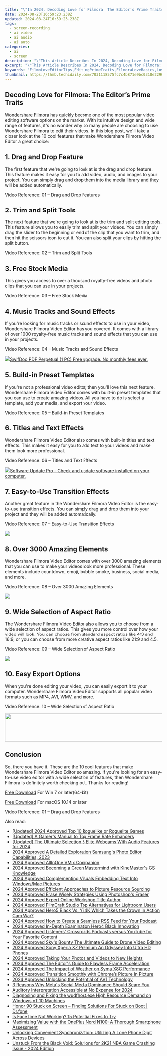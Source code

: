 ```yaml
---
title: "\"In 2024, Decoding Love for Filmora  The Editor’s Prime Traits\""
date: 2024-08-23T16:59:23.238Z
updated: 2024-08-24T16:59:23.238Z
tags: 
  - screen-recording
  - ai video
  - ai audio
  - ai auto
categories: 
  - ai
  - screen
description: "\"This Article Describes In 2024, Decoding Love for Filmora: The Editor’s Prime Traits\""
excerpt: "\"This Article Describes In 2024, Decoding Love for Filmora: The Editor’s Prime Traits\""
keywords: "FilmoLoveEditorTips,EditingPrimeTraits,FilmoraLoveBasics,LoveFilmOREditing,PrimeFilmoEditors,DecodingLoveFilmmaker,EditorLovePrimeGuide"
thumbnail: https://thmb.techidaily.com/7031118575fc7c4b871e9bc0318e22904e8a5da64ff2c87df07fed7ddfd21d40.jpg
---
```


## Decoding Love for Filmora: The Editor’s Prime Traits

[Wondershare Filmora](https://tools.techidaily.com/wondershare/filmora/download/) has quickly become one of the most popular video editing software options on the market. With its intuitive design and wide range of features, it's no wonder why so many people are choosing to use Wondershare Filmora to edit their videos. In this blog post, we'll take a closer look at the 10 cool features that make Wondershare Filmora Video Editor a great choice:

## 1\. Drag and Drop Feature

The first feature that we're going to look at is the drag and drop feature. This feature makes it easy for you to add video, audio, and images to your project. You can simply drag and drop them into the media library and they will be added automatically.

Video Reference: 01 – Drag and Drop Features

## 2\. Trim and Split Tools

The next feature that we're going to look at is the trim and split editing tools. This feature allows you to easily trim and split your videos. You can simply drag the slider to the beginning or end of the clip that you want to trim, and then hit the scissors icon to cut it. You can also split your clips by hitting the split button.

Video Reference: 02 – Trim and Split Tools

## 3\. Free Stock Media

This gives you access to over a thousand royalty-free videos and photo clips that you can use in your projects.

Video Reference: 03 – Free Stock Media

## 4\. Music Tracks and Sound Effects

If you're looking for music tracks or sound effects to use in your video, Wondershare Filmora Video Editor has you covered. It comes with a library of over 1000 royalty-free music tracks and sound effects that you can use in your projects.

Video Reference: 04 – Music Tracks and Sound Effects

<!-- affiliate ads begin -->
<a href="https://purchase.swifdoo.com/order/checkout.php?PRODS=40002162&QTY=1&AFFILIATE=108875&CART=1"><img src="https://secure.avangate.com/images/merchant/8b932759a5a04ddb34bf79e3f9072e4b/products/1_Product%20box%20white-1024x1024.png" border="0">SwifDoo PDF Perpetual (1 PC) Free upgrade. No monthly fees ever. 
</a>
<!-- affiliate ads end -->
## 5\. Build-in Preset Templates

If you're not a professional video editor, then you'll love this next feature. Wondershare Filmora Video Editor comes with built-in preset templates that you can use to create amazing videos. All you have to do is select a template, add your media, and export your video.

Video Reference: 05 – Build-in Preset Templates

## 6\. Titles and Text Effects

Wondershare Filmora Video Editor also comes with built-in titles and text effects. This makes it easy for you to add text to your videos and make them look more professional.

Video Reference: 06 – Titles and Text Effects

<!-- affiliate ads begin -->
<a href="https://order.glarysoft.com/order/checkout.php?PRODS=4691139&QTY=1&AFFILIATE=108875&CART=1"><img src="https://secure.avangate.com/images/merchant/6734fa703f6633ab896eecbdfad8953a/products/SU-200-1.png" border="0">Software Update Pro - Check and update software installed on your computer. </a>
<!-- affiliate ads end -->
## 7\. Easy-to-Use Transition Effects

Another great feature in the Wondershare Filmora Video Editor is the easy-to-use transition effects. You can simply drag and drop them into your project and they will be added automatically.

Video Reference: 07 – Easy-to-Use Transition Effects

<!-- affiliate ads begin -->
<a href="https://shop.copernic.com/order/checkout.php?PRODS=41033095&QTY=1&AFFILIATE=108875&CART=1"><img src="https://secure.2checkout.com/images/merchant/8d30aa96e72440759f74bd2306c1fa3d/Copernic-2023-Affiliate-728x90-Advanced-3YR.png" border="0"></a>
<!-- affiliate ads end -->
## 8\. Over 3000 Amazing Elements

Wondershare Filmora Video Editor comes with over 3000 amazing elements that you can use to make your videos look more professional. These elements include countdown, emoji, bubble smoke, business, social media, and more.

Video Reference: 08 – Over 3000 Amazing Elements

<!-- affiliate ads begin -->
<a href="https://secure.2checkout.com/order/checkout.php?PRODS=4620780&QTY=1&AFFILIATE=108875&CART=1"><img src="https://secure.avangate.com/images/merchant/07dd4d5a72f5740ef0f035f201951476/728__90banner.jpg" border="0"></a>
<!-- affiliate ads end -->
## 9\. Wide Selection of Aspect Ratio

The Wondershare Filmora Video Editor also allows you to choose from a wide selection of aspect ratios. This gives you more control over how your video will look. You can choose from standard aspect ratios like 4:3 and 16:9, or you can choose from more creative aspect ratios like 21:9 and 4.5.

Video Reference: 09 – Wide Selection of Aspect Ratio

<!-- affiliate ads begin -->
<a href="https://store.massmailsoftware.com/order/checkout.php?PRODS=1047974&QTY=1&AFFILIATE=108875&CART=1"><img src="https://secure.avangate.com/images/merchant/dc87c13749315c7217cdc4ac692e704c/banera_for_partners-04_%281%29.jpg" border="0"></a>
<!-- affiliate ads end -->
## 10\. Easy Export Options

When you're done editing your video, you can easily export it to your computer. Wondershare Filmora Video Editor supports all popular video formats such as MP4, AVI, WMV, and more.

Video Reference: 10 – Wide Selection of Aspect Ratio

<!-- affiliate ads begin -->
<a href="https://newchic.sjv.io/c/5597632/1659704/14420" target="_top" id="1659704"><img src="//a.impactradius-go.com/display-ad/14420-1659704" border="0" alt="" width="728" height="90"/></a><img height="0" width="0" src="https://imp.pxf.io/i/5597632/1659704/14420" style="position:absolute;visibility:hidden;" border="0" />
<!-- affiliate ads end -->
## Conclusion

So, there you have it. These are the 10 cool features that make Wondershare Filmora Video Editor so amazing. If you're looking for an easy-to-use video editor with a wide selection of features, then Wondershare Filmora is definitely worth checking out. Thanks for reading!

[Free Download](https://tools.techidaily.com/wondershare/filmora/download/) For Win 7 or later(64-bit)

[Free Download](https://tools.techidaily.com/wondershare/filmora/download/) For macOS 10.14 or later

Video Reference: 01 – Drag and Drop Features


<ins class="adsbygoogle"
     style="display:block"
     data-ad-format="autorelaxed"
     data-ad-client="ca-pub-7571918770474297"
     data-ad-slot="1223367746"></ins>



<ins class="adsbygoogle"
     style="display:block"
     data-ad-client="ca-pub-7571918770474297"
     data-ad-slot="8358498916"
     data-ad-format="auto"
     data-full-width-responsive="true"></ins>


<span class="atpl-alsoreadstyle">Also read:</span>
<div><ul>
<li><a href="https://digital-screen-recording.techidaily.com/updated-2024-approved-top-10-roguelike-or-roguelite-games/"><u>[Updated] 2024 Approved  Top 10 Roguelike or Roguelite Games</u></a></li>
<li><a href="https://extra-tips.techidaily.com/updated-a-gamers-manual-to-top-frame-rate-enhancers/"><u>[Updated] A Gamer's Manual to Top Frame Rate Enhancers</u></a></li>
<li><a href="https://on-screen-recording.techidaily.com/updated-the-ultimate-selection-5-elite-webcams-with-audio-features-for-2024/"><u>[Updated] The Ultimate Selection  5 Elite Webcams With Audio Features for 2024</u></a></li>
<li><a href="https://fox-helps.techidaily.com/2024-approved-a-detailed-exploration-samsungs-photo-editor-capabilities-2023/"><u>2024 Approved  A Detailed Exploration  Samsung's Photo Editor Capabilities, 2023</u></a></li>
<li><a href="https://fox-helps.techidaily.com/2024-approved-allinone-vmix-companion/"><u>2024 Approved  AllInOne VMix Companion</u></a></li>
<li><a href="https://fox-helps.techidaily.com/2024-approved-becoming-a-green-mastermind-with-kinemasters-gs-knowledge/"><u>2024 Approved  Becoming a Green Mastermind with KineMaster's GS Knowledge</u></a></li>
<li><a href="https://fox-helps.techidaily.com/2024-approved-complementing-visuals-embedding-text-into-windowsmac-pictures/"><u>2024 Approved  Complementing Visuals  Embedding Text Into Windows/Mac Pictures</u></a></li>
<li><a href="https://fox-helps.techidaily.com/2024-approved-efficient-approaches-to-picture-resource-sourcing/"><u>2024 Approved  Efficient Approaches to Picture Resource Sourcing</u></a></li>
<li><a href="https://fox-helps.techidaily.com/2024-approved-erase-wisely-strategies-using-photoshops-eraser/"><u>2024 Approved  Erase Wisely  Strategies Using Photoshop's Eraser</u></a></li>
<li><a href="https://fox-helps.techidaily.com/2024-approved-expert-online-workshop-title-author/"><u>2024 Approved  Expert Online Workshop Title Author</u></a></li>
<li><a href="https://fox-helps.techidaily.com/2024-approved-filmcraft-studio-top-alternatives-for-lightroom-users/"><u>2024 Approved  FilmCraft Studio  Top Alternatives for Lightroom Users</u></a></li>
<li><a href="https://fox-helps.techidaily.com/2024-approved-hero5-black-vs-yi-4k-which-takes-the-crown-in-action-cam-war/"><u>2024 Approved  Hero5 Black Vs. Yi 4K  Which Takes the Crown in Action Cam War?</u></a></li>
<li><a href="https://fox-helps.techidaily.com/2024-approved-how-to-create-a-seamless-rss-feed-for-your-podcast/"><u>2024 Approved  How to Create a Seamless RSS Feed for Your Podcast</u></a></li>
<li><a href="https://fox-helps.techidaily.com/2024-approved-in-depth-examination-hero4-black-innovation/"><u>2024 Approved  In-Depth Examination  Hero4 Black Innovation</u></a></li>
<li><a href="https://fox-helps.techidaily.com/2024-approved-listeners-crossroads-podcasts-versus-youtube-for-your-favorite-content/"><u>2024 Approved  Listeners' Crossroads  Podcasts versus YouTube for Your Favorite Content</u></a></li>
<li><a href="https://fox-helps.techidaily.com/2024-approved-skys-bounty-the-ultimate-guide-to-drone-video-editing/"><u>2024 Approved  Sky's Bounty  The Ultimate Guide to Drone Video Editing</u></a></li>
<li><a href="https://fox-helps.techidaily.com/2024-approved-sony-xperia-xz-premium-an-odyssey-into-ultra-hd-phones/"><u>2024 Approved  Sony Xperia XZ Premium  An Odyssey Into Ultra HD Phones</u></a></li>
<li><a href="https://fox-helps.techidaily.com/2024-approved-taking-your-photos-and-videos-to-new-heights/"><u>2024 Approved  Taking Your Photos and Videos to New Heights</u></a></li>
<li><a href="https://fox-helps.techidaily.com/2024-approved-the-editors-guide-to-flawless-frame-acceleration/"><u>2024 Approved  The Editor's Guide to Flawless Frame Acceleration</u></a></li>
<li><a href="https://fox-helps.techidaily.com/2024-approved-the-impact-of-weather-on-syma-x8c-performance/"><u>2024 Approved  The Impact of Weather on Syma X8C Performance</u></a></li>
<li><a href="https://fox-helps.techidaily.com/2024-approved-transition-smoothly-with-chromes-picture-in-picture/"><u>2024 Approved  Transition Smoothly with Chrome’s Picture In Picture</u></a></li>
<li><a href="https://fox-helps.techidaily.com/2024-approved-unlocking-the-potential-of-av1-technology/"><u>2024 Approved  Unlocking the Potential of AV1 Technology</u></a></li>
<li><a href="https://facebook.techidaily.com/3-reasons-why-metas-social-media-dominance-should-scare-you/"><u>3 Reasons Why Meta's Social Media Dominance Should Scare You</u></a></li>
<li><a href="https://fox-helps.techidaily.com/auditory-interpretation-accessible-at-no-expense-for-2024/"><u>Auditory Interpretation  Accessible at No Expense for 2024</u></a></li>
<li><a href="https://win-howtos.techidaily.com/diagnosing-and-fixing-the-wudfhostexe-high-resource-demand-on-windows-nt-10-machines/"><u>Diagnosing and Fixing the wudfhost.exe High Resource Demand on Windows nT 10 Machines</u></a></li>
<li><a href="https://change-location.techidaily.com/honor-90-stuck-on-screen-finding-solutions-for-stuck-on-boot-drfone-by-drfone-fix-android-problems-fix-android-problems/"><u>Honor 90 Stuck on Screen – Finding Solutions For Stuck on Boot | Dr.fone</u></a></li>
<li><a href="https://fox-that.techidaily.com/is-facetime-not-working-15-potential-fixes-to-try/"><u>Is FaceTime Not Working? 15 Potential Fixes to Try</u></a></li>
<li><a href="https://buynow-marvelous.techidaily.com/maximizing-value-with-the-oneplus-nord-n100-a-thorough-smartphone-assessment/"><u>Maximizing Value with the OnePlus Nord N100: A Thorough Smartphone Assessment</u></a></li>
<li><a href="https://tech-recovery.techidaily.com/unlocking-convenient-synchronization-utilizing-a-lone-phone-digit-across-devices/"><u>Unlocking Convenient Synchronization: Utilizing A Lone Phone Digit Across Devices</u></a></li>
<li><a href="https://program-issues.techidaily.com/unstuck-from-the-black-void-solutions-for-2k21-nba-game-crashing-issue-2024-edition/"><u>Unstuck From the Black Void: Solutions for 2K21 NBA Game Crashing Issue - 2024 Edition</u></a></li>
</ul></div>
